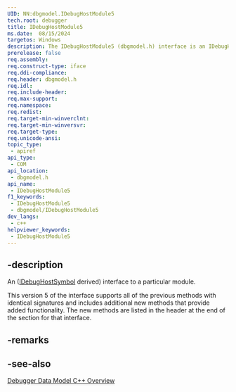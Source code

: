 ```yaml
---
UID: NN:dbgmodel.IDebugHostModule5
tech.root: debugger
title: IDebugHostModule5
ms.date:  08/15/2024
targetos: Windows
description: The IDebugHostModule5 (dbgmodel.h) interface is an IDebugHostSymbol derived interface that provides access to a particular module.
prerelease: false
req.assembly: 
req.construct-type: iface
req.ddi-compliance: 
req.header: dbgmodel.h
req.idl: 
req.include-header: 
req.max-support: 
req.namespace: 
req.redist: 
req.target-min-winverclnt: 
req.target-min-winversvr: 
req.target-type: 
req.unicode-ansi: 
topic_type:
 - apiref
api_type:
 - COM
api_location:
 - dbgmodel.h
api_name:
 - IDebugHostModule5
f1_keywords:
 - IDebugHostModule5
 - dbgmodel/IDebugHostModule5
dev_langs:
 - c++
helpviewer_keywords:
 - IDebugHostModule5
---
```


## -description

An ([IDebugHostSymbol](nn-dbgmodel-idebughostsymbol.md) derived) interface to a particular module.

This version 5 of the interface supports all of the previous methods with identical signatures and includes additional new methods that provide added functionality. The new methods are listed in the header at the end of the section for that interface.

## -remarks

## -see-also

[Debugger Data Model C++ Overview](/windows-hardware/drivers/debugger/data-model-cpp-overview)

